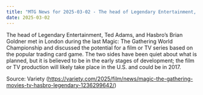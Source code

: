 ```yaml
---
title: "MTG News for 2025-03-02 - The head of Legendary Entertainment, Ted Adams, an..."
date: 2025-03-02
---
```


The head of Legendary Entertainment, Ted Adams, and Hasbro’s Brian Goldner met in London during the last Magic: The Gathering World Championship and discussed the potential for a film or TV series based on the popular trading card game. The two sides have been quiet about what is planned, but it is believed to be in the early stages of development; the film or TV production will likely take place in the U.S. and could be in 2017.

Source: Variety (https://variety.com/2025/film/news/magic-the-gathering-movies-tv-hasbro-legendary-1236299642/)
